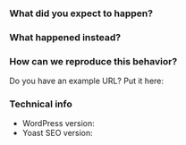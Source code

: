 ### What did you expect to happen?

### What happened instead?

### How can we reproduce this behavior?

Do you have an example URL? Put it here:

### Technical info
* WordPress version:
* Yoast SEO version:
